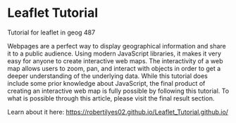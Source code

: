 # Leaflet Tutorial
Tutorial for leaflet in geog 487

Webpages are a perfect way to display geographical information and share it to a public audience. Using modern JavaScript libraries, it makes it very easy for anyone to create interactive web maps. The interactivity of a web map allows users to zoom, pan, and interact with objects in order to get a deeper understanding of the underlying data. While this tutorial does include some prior knowledge about JavaScript, the final product of creating an interactive web map is fully possible by following this tutorial. To what is possible through this article, please visit the final result section.

Learn about it here: https://robertilyes02.github.io/Leaflet_Tutorial.github.io/
